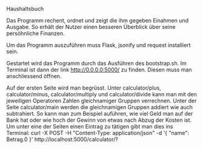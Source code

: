 Haushaltsbuch

Das Programm rechent, ordnet und zeigt die ihm gegeben Einahmen und Ausgabe.
So erhält der Nutzer einen besseren Überblick über seine persöhnliche Finanzen.

Um das Programm auszuführen muss Flask, jsonify und request installiert sein.

Gestartet wird das Programm durch das Ausführen des bootstrap.sh.
Im Terminal ist dann der link http://0.0.0.0:5000/ zu finden.
Diesen muss man anschliessend öffnen.

Auf der ersten Seite wird man begrüsst.
Unter calculator/plus, calculator/minus, calculator/multiply und calculator/divide kann man mit den jeweiligen Operatoren Zahlen gleichnamiger Gruppen verrechnen.
Unter der Seite calculator/main werden die gleichnamigen Gruppen addiert wie auch subtrahiert. So kann man zum Beispiel auführen, wie viel Geld man auf der Bank hat oder wie hoch der Gewinn von etwas nach Abzug der Kosten ist.
Um unter eine der Seiten einen Eintrag zu tätigen gibt man dies ins Terminal:
curl -X POST -H "Content-Type: application/json" -d '{
  "name": Betrag.0
}' http://localhost:5000/calculator/?
